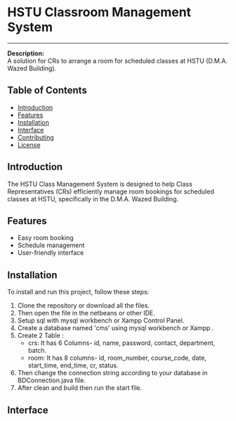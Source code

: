 # HSTU Classroom Management System
---

**Description:**  
A solution for CRs to arrange a room for scheduled classes at HSTU (D.M.A. Wazed Building).

## Table of Contents
- [Introduction](#introduction)
- [Features](#features)
- [Installation](#installation)
- [Interface](#interface)
- [Contributing](#contributing)
- [License](#license)

## Introduction
The HSTU Class Management System is designed to help Class Representatives (CRs) efficiently manage room bookings for scheduled classes at HSTU, specifically in the D.M.A. Wazed Building.

## Features
- Easy room booking
- Schedule management
- User-friendly interface

## Installation
To install and run this project, follow these steps:

1. Clone the repository or download all the files.
2. Then open the file in the netbeans or other IDE.  
3. Setup sql with mysql workbench or Xampp Control Panel.
4. Create a database named 'cms' using mysql workbench or Xampp .
5. Create 2 Table :
   - crs: It has 6 Columns- id, name, password, contact, department, batch.
   - room: It has 8 columns- id, room_number, course_code, date, start_time, end_time, cr, status.
6. Then change the connection string according to your database in BDConnection.java file.
7. After clean and build then run the start file.

## Interface


